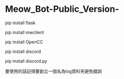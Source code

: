 # Meow_Bot-Public_Version-

pip install flask

pip install mwclient

pip install OpenCC

pip install discord

pip install discord.py

要使用的話記得要創立一個名為log資料夾避免錯誤
